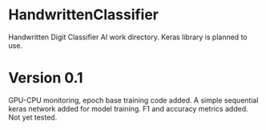# HandwrittenClassifier
Handwritten Digit Classifier AI work directory. Keras library is planned to use.

# Version 0.1
GPU-CPU monitoring, epoch base training code added. A simple sequential keras network added for model training. F1 and accuracy metrics added.
Not yet tested.